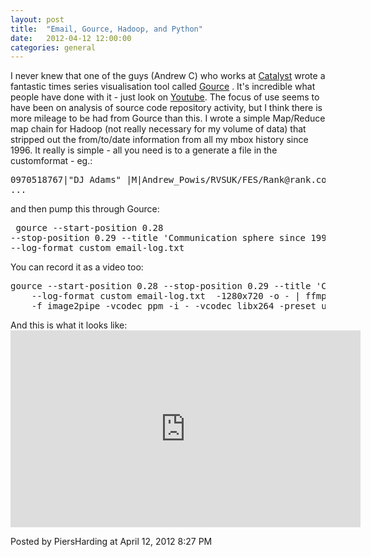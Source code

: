 ```yaml
---
layout: post
title:  "Email, Gource, Hadoop, and Python"
date:   2012-04-12 12:00:00
categories: general
---
```



<p>I never knew that one of the guys (Andrew C) who works at <a href="http://www.catalyst.net.nz/">Catalyst</a> wrote a fantastic times series visualisation tool called <a href="http://code.google.com/p/gource/">Gource</a> .  It's incredible what people have done with it - just look on <a href="http://www.youtube.com/results?search_query=gource">Youtube</a>.
The focus of use seems to have been on analysis of source code repository activity, but I think there is more mileage to be had from Gource than this.  I wrote a simple Map/Reduce map chain for Hadoop (not really necessary for my volume of data) that stripped out the from/to/date information from all my mbox history since 1996.  It really is simple - all you need is to a generate a file in the customformat - eg.:
</p>
<pre>
0970518767|"DJ Adams" <DJ_Adams@rank.com>|M|Andrew_Powis/RVSUK/FES/Rank@rank.com
...
</pre>

and then pump this through Gource:<pre>
gource --start-position 0.28 --stop-position 0.29 --title 'Communication sphere since 1996' -s 1 --log-format custom email-log.txt
</pre>
<p>
You can record it as a video too:
</p>
<pre>
gource --start-position 0.28 --stop-position 0.29 --title 'Communication sphere since 1996' -s 1 \
    --log-format custom email-log.txt  -1280x720 -o - | ffmpeg -y -r 60 \
    -f image2pipe -vcodec ppm -i - -vcodec libx264 -preset ultrafast -crf 1 -threads 0 -bf 0 gource-video-of-email.mp4
</pre>
And this is what it looks like:<br/>
<iframe width="560" height="315" src="http://www.youtube.com/embed/i3nag9vSdjo?rel=1&modestbranding=1" frameborder="0" allowfullscreen></iframe>

<div id="a000091more"><div id="more">

</div></div>

<p class="posted">Posted by PiersHarding at April 12, 2012  8:27 PM</p>





